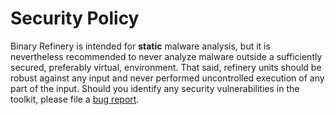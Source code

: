 # Security Policy

Binary Refinery is intended for **static** malware analysis,
but it is nevertheless recommended to never analyze malware outside a sufficiently secured, preferably virtual, environment.
That said, refinery units should be robust against any input and never performed uncontrolled execution of any part of the input.
Should you identify any security vulnerabilities in the toolkit, please file a 
[bug report](https://github.com/binref/refinery/issues/new?assignees=huettenhain&labels=bug&template=bug_report.md).
